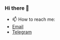 ### Hi there 👋

- 📫 How to reach me: 
- [Email](mailto:ronaldichandra@mail.ru)
- [Telegram](https://t.me/ronaldichdr)

